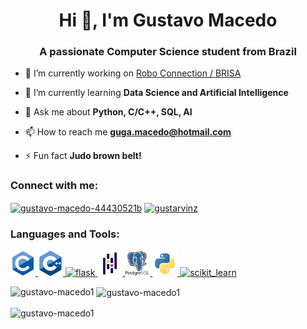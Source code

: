 <h1 align="center">Hi 👋, I'm Gustavo Macedo</h1>
<h3 align="center">A passionate Computer Science student from Brazil</h3>

- 🔭 I’m currently working on [Robo Connection / BRISA](https://residenciaticbrisa.github.io/03_Robotica/)

- 🌱 I’m currently learning **Data Science and Artificial Intelligence**

- 💬 Ask me about **Python, C/C++, SQL, AI**

- 📫 How to reach me **guga.macedo@hotmail.com**

- ⚡ Fun fact **Judo brown belt!**

<h3 align="left">Connect with me:</h3>
<p align="left">
<a href="https://linkedin.com/in/gustavo-macedo-44430521b" target="blank"><img align="center" src="https://raw.githubusercontent.com/rahuldkjain/github-profile-readme-generator/master/src/images/icons/Social/linked-in-alt.svg" alt="gustavo-macedo-44430521b" height="30" width="40" /></a>
<a href="https://instagram.com/gustarvinz" target="blank"><img align="center" src="https://raw.githubusercontent.com/rahuldkjain/github-profile-readme-generator/master/src/images/icons/Social/instagram.svg" alt="gustarvinz" height="30" width="40" /></a>
</p>

<h3 align="left">Languages and Tools:</h3>
<p align="left"> <a href="https://www.cprogramming.com/" target="_blank" rel="noreferrer"> <img src="https://raw.githubusercontent.com/devicons/devicon/master/icons/c/c-original.svg" alt="c" width="40" height="40"/> </a> <a href="https://www.w3schools.com/cpp/" target="_blank" rel="noreferrer"> <img src="https://raw.githubusercontent.com/devicons/devicon/master/icons/cplusplus/cplusplus-original.svg" alt="cplusplus" width="40" height="40"/> </a> <a href="https://flask.palletsprojects.com/" target="_blank" rel="noreferrer"> <img src="https://www.vectorlogo.zone/logos/pocoo_flask/pocoo_flask-icon.svg" alt="flask" width="40" height="40"/> </a> <a href="https://pandas.pydata.org/" target="_blank" rel="noreferrer"> <img src="https://raw.githubusercontent.com/devicons/devicon/2ae2a900d2f041da66e950e4d48052658d850630/icons/pandas/pandas-original.svg" alt="pandas" width="40" height="40"/> </a> <a href="https://www.postgresql.org" target="_blank" rel="noreferrer"> <img src="https://raw.githubusercontent.com/devicons/devicon/master/icons/postgresql/postgresql-original-wordmark.svg" alt="postgresql" width="40" height="40"/> </a> <a href="https://www.python.org" target="_blank" rel="noreferrer"> <img src="https://raw.githubusercontent.com/devicons/devicon/master/icons/python/python-original.svg" alt="python" width="40" height="40"/> </a> <a href="https://scikit-learn.org/" target="_blank" rel="noreferrer"> <img src="https://upload.wikimedia.org/wikipedia/commons/0/05/Scikit_learn_logo_small.svg" alt="scikit_learn" width="40" height="40"/> </a> </p>

<p><img align="left" src="https://github-readme-stats.vercel.app/api/top-langs?username=gustavo-macedo1&show_icons=true&locale=en&layout=compact" alt="gustavo-macedo1" /></p>

<p>&nbsp;<img align="center" src="https://github-readme-stats.vercel.app/api?username=gustavo-macedo1&show_icons=true&locale=en" alt="gustavo-macedo1" /></p>

<p><img align="center" src="https://github-readme-streak-stats.herokuapp.com/?user=gustavo-macedo1&" alt="gustavo-macedo1" /></p>
